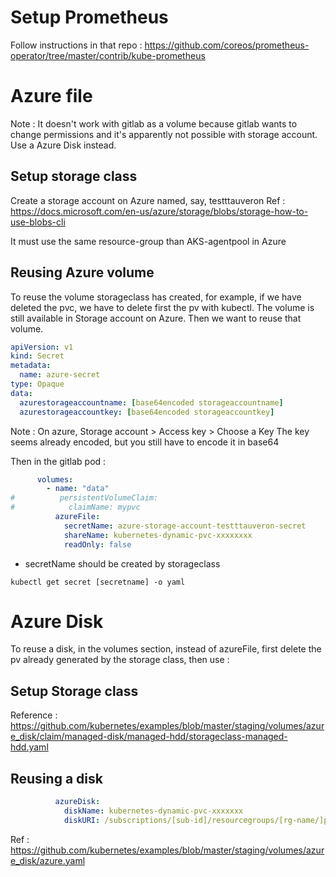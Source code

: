# Setup Prometheus

Follow instructions in that repo :
https://github.com/coreos/prometheus-operator/tree/master/contrib/kube-prometheus

# Azure file
Note : It doesn't work with gitlab as a volume because gitlab wants to change permissions and it's apparently not possible with storage account. Use a Azure Disk instead.

## Setup storage class

Create a storage account on Azure named, say, testttauveron
Ref : https://docs.microsoft.com/en-us/azure/storage/blobs/storage-how-to-use-blobs-cli

It must use the same resource-group than AKS-agentpool in Azure

## Reusing Azure volume

To reuse the volume storageclass has created, for example, if we have deleted the pvc, we have to delete first the pv with kubectl.
The volume is still available in Storage account on Azure.
Then we want to reuse that volume.

```yaml
apiVersion: v1
kind: Secret
metadata:
  name: azure-secret
type: Opaque
data:
  azurestorageaccountname: [base64encoded storageaccountname]
  azurestorageaccountkey: [base64encoded storageaccountkey]
```

Note : On azure, Storage account > Access key > Choose a Key
The key seems already encoded, but you still have to encode it in base64 

Then in the gitlab pod : 

```yaml
      volumes:
        - name: "data"
#          persistentVolumeClaim:
#            claimName: mypvc
          azureFile:
            secretName: azure-storage-account-testttauveron-secret
            shareName: kubernetes-dynamic-pvc-xxxxxxxx
            readOnly: false
```

- secretName should be created by storageclass 
```shell
kubectl get secret [secretname] -o yaml
```

# Azure Disk
To reuse a disk, in the volumes section, instead of azureFile, first delete the pv already generated by the storage class, then use :

## Setup Storage class

Reference : https://github.com/kubernetes/examples/blob/master/staging/volumes/azure_disk/claim/managed-disk/managed-hdd/storageclass-managed-hdd.yaml

## Reusing a disk

```yaml
          azureDisk:
            diskName: kubernetes-dynamic-pvc-xxxxxxx
            diskURI: /subscriptions/[sub-id]/resourcegroups/[rg-name/]providers/microsoft.Compute/disks/[disk-name]
```

Ref : https://github.com/kubernetes/examples/blob/master/staging/volumes/azure_disk/azure.yaml
